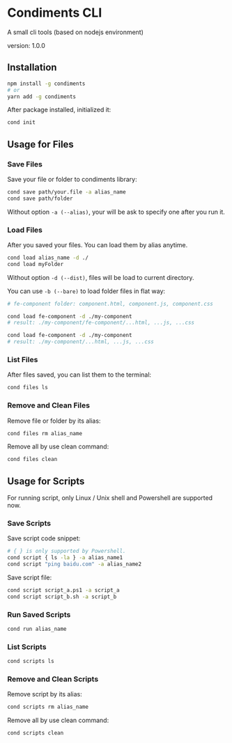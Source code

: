 # Condiments CLI

A small cli tools (based on nodejs environment)

version: 1.0.0

## Installation

```bash
npm install -g condiments
# or
yarn add -g condiments
```

After package installed, initialized it:

```bash
cond init
```

## Usage for Files

### Save Files

Save your file or folder to condiments library:

```bash
cond save path/your.file -a alias_name
cond save path/folder
```

Without option `-a (--alias)`, your will be ask to specify one after you run it.

### Load Files

After you saved your files. You can load them by alias anytime.

```bash
cond load alias_name -d ./
cond load myFolder
```

Without option `-d (--dist)`, files will be load to current directory.

You can use `-b (--bare)` to load folder files in flat way:

```bash
# fe-component folder: component.html, component.js, component.css

cond load fe-component -d ./my-component
# result: ./my-component/fe-component/...html, ...js, ...css

cond load fe-component -d ./my-component
# result: ./my-component/...html, ...js, ...css
```

### List Files

After files saved, you can list them to the terminal:

```bash
cond files ls
```

### Remove and Clean Files

Remove file or folder by its alias:

```bash
cond files rm alias_name
```

Remove all by use clean command:

```bash
cond files clean
```

## Usage for Scripts

For running script, only Linux / Unix shell and Powershell are supported now.

### Save Scripts

Save script code snippet:

```bash
# { } is only supported by Powershell.
cond script { ls -la } -a alias_name1
cond script "ping baidu.com" -a alias_name2
```

Save script file:

```bash
cond script script_a.ps1 -a script_a
cond script script_b.sh -a script_b
```

### Run Saved Scripts

```bash
cond run alias_name
```

### List Scripts

```bash
cond scripts ls
```

### Remove and Clean Scripts

Remove script by its alias:

```bash
cond scripts rm alias_name
```

Remove all by use clean command:

```bash
cond scripts clean
```
